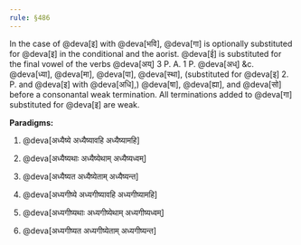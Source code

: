 ```yaml
---
rule: §486
---
```


In the case of @deva[इ] with @deva[भवि], @deva[गा] is optionally substituted for @deva[इ] in the conditional and the aorist. @deva[ई] is substituted for the final vowel of the verbs @deva[अय्] 3 P. A. 1 P. @deva[अध्] &c. @deva[ध्या], @deva[मा], @deva[पा], @deva[स्था], (substituted for @deva[इ] 2. P. and @deva[इ] with @deva[अधि],) @deva[षा], @deva[ह्या], and @deva[सो] before a consonantal weak termination. All terminations added to @deva[गा] substituted for @deva[इ] are weak.

**Paradigms:**

1. @deva[अध्यैष्ये अध्यैष्यावहि अध्यैष्यामहि]
2. @deva[अध्यैष्यथाः अध्यैष्येथाम् अध्यैष्यध्वम्]
3. @deva[अध्यैष्यत अध्यैष्येताम् अध्यैष्यन्त]

1. @deva[अध्यगीष्ये अध्यगीष्यावहि अध्यगीष्यामहि]
2. @deva[अध्यगीष्यथाः अध्यगीष्येथाम् अध्यगीष्यध्वम्]
3. @deva[अध्यगीष्यत अध्यगीष्येताम् अध्यगीष्यन्त]